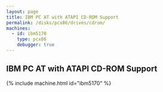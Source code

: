 ```yaml
---
layout: page
title: IBM PC AT with ATAPI CD-ROM Support
permalink: /disks/pcx86/drives/cdrom/
machines:
  - id: ibm5170
    type: pcx86
    debugger: true
---
```


IBM PC AT with ATAPI CD-ROM Support
-----------------------------------

{% include machine.html id="ibm5170" %}
